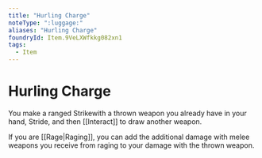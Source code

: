 ```yaml
---
title: "Hurling Charge"
noteType: ":luggage:"
aliases: "Hurling Charge"
foundryId: Item.9VeLXWfkkg082xn1
tags:
  - Item
---
```


# Hurling Charge

You make a ranged Strikewith a thrown weapon you already have in your hand, Stride, and then [[Interact]] to draw another weapon.

If you are [[Rage|Raging]], you can add the additional damage with melee weapons you receive from raging to your damage with the thrown weapon.
